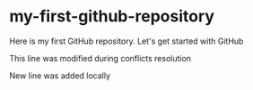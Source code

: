 # my-first-github-repository
Here is my first GitHub repository. Let's get started with GitHub

This line was modified during conflicts resolution

New line was added locally